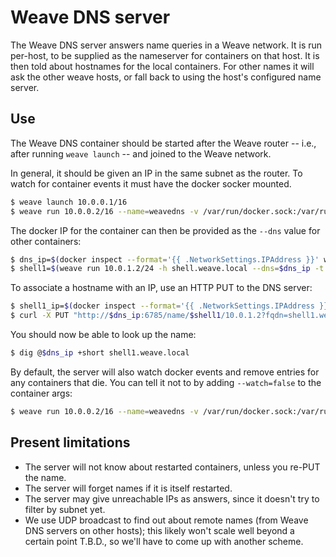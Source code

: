 # Weave DNS server

The Weave DNS server answers name queries in a Weave network. It is
run per-host, to be supplied as the nameserver for containers on that
host. It is then told about hostnames for the local containers. For
other names it will ask the other weave hosts, or fall back to using
the host's configured name server.

## Use

The Weave DNS container should be started after the Weave router --
i.e., after running `weave launch` -- and joined to the Weave network.

In general, it should be given an IP in the same subnet as the
router. To watch for container events it must have the docker socker
mounted.

```bash
$ weave launch 10.0.0.1/16
$ weave run 10.0.0.2/16 --name=weavedns -v /var/run/docker.sock:/var/run/docker.sock zettio/weavedns
```

The docker IP for the container can then be provided as the `--dns` value
for other containers:

```bash
$ dns_ip=$(docker inspect --format='{{ .NetworkSettings.IPAddress }}' weavedns)
$ shell1=$(weave run 10.0.1.2/24 -h shell.weave.local --dns=$dns_ip -t ubuntu /bin/bash)
```

To associate a hostname with an IP, use an HTTP PUT to the DNS server:

```bash
$ shell1_ip=$(docker inspect --format='{{ .NetworkSettings.IPAddress }}' $shell1)
$ curl -X PUT "http://$dns_ip:6785/name/$shell1/10.0.1.2?fqdn=shell1.weave.local&routing_prefix=24&local_ip=$shell1_ip"
```

You should now be able to look up the name:

```bash
$ dig @$dns_ip +short shell1.weave.local
```

By default, the server will also watch docker events and remove
entries for any containers that die. You can tell it not to by adding
`--watch=false` to the container args:

```bash
$ weave run 10.0.0.2/16 --name=weavedns -v /var/run/docker.sock:/var/run/docker.sock zettio/weavedns --watch=false
```

## Present limitations

 * The server will not know about restarted containers, unless you
   re-PUT the name.
 * The server will forget names if it is itself restarted.
 * The server may give unreachable IPs as answers, since it
   doesn't try to filter by subnet yet.
 * We use UDP broadcast to find out about remote names (from Weave DNS
   servers on other hosts); this likely won't scale well beyond a
   certain point T.B.D., so we'll have to come up with another scheme.
